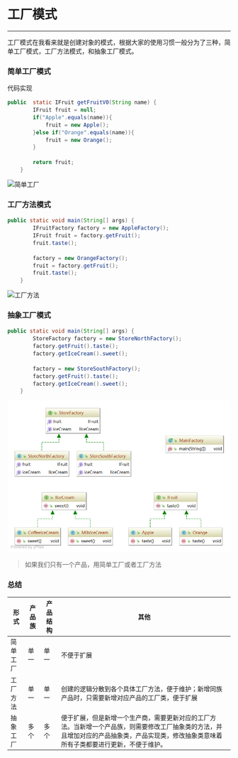 ﻿# 工厂模式


---


工厂模式在我看来就是创建对象的模式，根据大家的使用习惯一般分为了三种，简单工厂模式，工厂方法模式，和抽象工厂模式。
### 简单工厂模式
代码实现
```java
public  static IFruit getFruitV0(String name) {
        IFruit fruit = null;
        if("Apple".equals(name)){
            fruit = new Apple();
        }else if("Orange".equals(name)){
            fruit = new Orange();
        }

        return fruit;
    }
```
![简单工厂](./imgs/SimpleFactory.png)

### 工厂方法模式
```java
public static void main(String[] args) {
        IFruitFactory factory = new AppleFactory();
        IFruit fruit = factory.getFruit();
        fruit.taste();

        factory = new OrangeFactory();
        fruit = factory.getFruit();
        fruit.taste();
    }
```
![工厂方法](./imgs/FactoryMethodFactory.png)

### 抽象工厂模式
```java
public static void main(String[] args) {
        StoreFactory factory = new StoreNorthFactory();
        factory.getFruit().taste();
        factory.getIceCream().sweet();

        factory = new StoreSouthFactory();
        factory.getFruit().taste();
        factory.getIceCream().sweet();
    }
```
![抽象工厂](./docs/imgs/AbstractFactory.png)
> 如果我们只有一个产品，用简单工厂或者工厂方法

### 总结
形式  |产品族|产品结构|其他
----|----|----|----
简单工厂|单一|单一|不便于扩展
工厂方法|单一|单一|创建的逻辑分散到各个具体工厂方法，便于维护；新增同族产品时，只需要新增对应产品的工厂类，便于扩展
抽象工厂|多个|多个|便于扩展，但是新增一个生产商，需要更新对应的工厂方法。当新增一个产品族，则需要修改工厂抽象类的方法，并且增加对应的产品抽象类，产品实现类，修改抽象类意味着所有子类都要进行更新，不便于维护。




